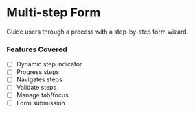 # Multi-step Form

Guide users through a process with a step-by-step form wizard.

### Features Covered

- [ ] Dynamic step indicator
- [ ] Progress steps
- [ ] Navigates steps
- [ ] Validate steps
- [ ] Manage tab/focus
- [ ] Form submission
